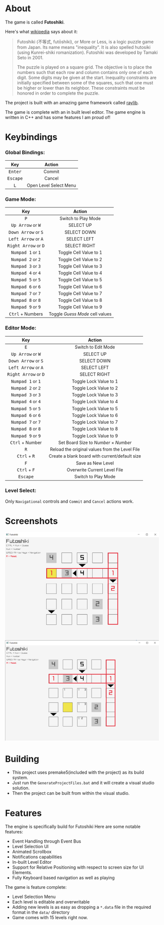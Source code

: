# About

The game is called **Futoshiki**.

Here's what [wikipedia](https://en.wikipedia.org/wiki/Futoshiki) says about it:

> Futoshiki (不等式, futōshiki), or More or Less, is a logic puzzle game from
> Japan. Its name means "inequality". It is also spelled hutosiki (using
> Kunrei-shiki romanization). Futoshiki was developed by Tamaki Seto in 2001.
>
> The puzzle is played on a square grid. The objective is to place the numbers
> such that each row and column contains only one of each digit. Some digits may
> be given at the start. Inequality constraints are initially specified between
> some of the squares, such that one must be higher or lower than its neighbor.
> These constraints must be honored in order to complete the puzzle.

The project is built with an amazing game framework called
[raylib](https://github.com/raysan5/raylib).

The game is complete with an in built level editor. The game engine is written in C++ and has some features I am proud of!

# Keybindings

### Global Bindings:

|        Key        |         Action         |
| :---------------: | :--------------------: |
| <kbd>Enter</kbd>  |         Commit         |
| <kbd>Escape</kbd> |         Cancel         |
|   <kbd>L</kbd>    | Open Level Select Menu |

### Game Mode:

|                  Key                   |             Action              |
| :------------------------------------: | :-----------------------------: |
|              <kbd>P</kbd>              |       Switch to Play Mode       |
|  <kbd>Up Arrow</kbd> or <kbd>W</kbd>   |            SELECT UP            |
| <kbd>Down Arrow</kbd> or <kbd>S</kbd>  |           SELECT DOWN           |
| <kbd>Left Arrow</kbd> or <kbd>A</kbd>  |           SELECT LEFT           |
| <kbd>Right Arrow</kbd> or <kbd>D</kbd> |          SELECT RIGHT           |
|  <kbd>Numpad 1</kbd> or <kbd>1</kbd>   |     Toggle Cell Value to 1      |
|  <kbd>Numpad 2</kbd> or <kbd>2</kbd>   |     Toggle Cell Value to 2      |
|  <kbd>Numpad 3</kbd> or <kbd>3</kbd>   |     Toggle Cell Value to 3      |
|  <kbd>Numpad 4</kbd> or <kbd>4</kbd>   |     Toggle Cell Value to 4      |
|  <kbd>Numpad 5</kbd> or <kbd>5</kbd>   |     Toggle Cell Value to 5      |
|  <kbd>Numpad 6</kbd> or <kbd>6</kbd>   |     Toggle Cell Value to 6      |
|  <kbd>Numpad 7</kbd> or <kbd>7</kbd>   |     Toggle Cell Value to 7      |
|  <kbd>Numpad 8</kbd> or <kbd>8</kbd>   |     Toggle Cell Value to 8      |
|  <kbd>Numpad 9</kbd> or <kbd>9</kbd>   |     Toggle Cell Value to 9      |
|       <kbd>Ctrl</kbd> + Numbers        | Toggle _Guess Mode_ cell values |

### Editor Mode:

|                  Key                   |                     Action                     |
| :------------------------------------: | :--------------------------------------------: |
|              <kbd>E</kbd>              |              Switch to Edit Mode               |
|  <kbd>Up Arrow</kbd> or <kbd>W</kbd>   |                   SELECT UP                    |
| <kbd>Down Arrow</kbd> or <kbd>S</kbd>  |                  SELECT DOWN                   |
| <kbd>Left Arrow</kbd> or <kbd>A</kbd>  |                  SELECT LEFT                   |
| <kbd>Right Arrow</kbd> or <kbd>D</kbd> |                  SELECT RIGHT                  |
|  <kbd>Numpad 1</kbd> or <kbd>1</kbd>   |             Toggle Lock Value to 1             |
|  <kbd>Numpad 2</kbd> or <kbd>2</kbd>   |             Toggle Lock Value to 2             |
|  <kbd>Numpad 3</kbd> or <kbd>3</kbd>   |             Toggle Lock Value to 3             |
|  <kbd>Numpad 4</kbd> or <kbd>4</kbd>   |             Toggle Lock Value to 4             |
|  <kbd>Numpad 5</kbd> or <kbd>5</kbd>   |             Toggle Lock Value to 5             |
|  <kbd>Numpad 6</kbd> or <kbd>6</kbd>   |             Toggle Lock Value to 6             |
|  <kbd>Numpad 7</kbd> or <kbd>7</kbd>   |             Toggle Lock Value to 7             |
|  <kbd>Numpad 8</kbd> or <kbd>8</kbd>   |             Toggle Lock Value to 8             |
|  <kbd>Numpad 9</kbd> or <kbd>9</kbd>   |             Toggle Lock Value to 9             |
|        <kbd>Ctrl</kbd> + Number        |  Set Board Size to _Number_ $\times$ _Number_  |
|              <kbd>R</kbd>              | Reload the original values from the Level File |
|     <kbd>Ctrl</kbd> + <kbd>R</kbd>     | Create a blank board with current/default size |
|              <kbd>F</kbd>              |               Save as New Level                |
|     <kbd>Ctrl</kbd> + <kbd>F</kbd>     |          Overwrite Current Level File          |
|           <kbd>Escape</kbd>            |              Switch to Play Mode               |

### Level Select:

Only `Navigational` controls and `Commit` and `Cancel` actions work.

# Screenshots

![Screenshot1](https://github.com/vedangjavdekar/Raylib_Futoshiki/blob/master/github/Screenshot1.png)
![Screenshot2](https://github.com/vedangjavdekar/Raylib_Futoshiki/blob/master/github/Screenshot2.png)

# Building

- This project uses premake5(included with the project) as its build system.
- Just run the `GenerateProjectFiles.bat` and it will create a visual studio solution.
- Then the project can be built from within the visual studio.

# Features

The engine is specifically build for Futoshiki
Here are some notable features:

- Event Handling through Event Bus
- Level Selection UI
- Animated Scrollbox
- Notifications capabilities
- In-built Level Editor
- Support for Relative Positioning with respect to screen size for UI Elements.
- Fully Keyboard based navigation as well as playing

The game is feature complete:

- Level Selection Menu
- Each level is editable and overwritable
- Adding new levels is as easy as dropping a `*.data` file in the required
  format in the `data/` directory
- Game comes with 15 levels right now.

